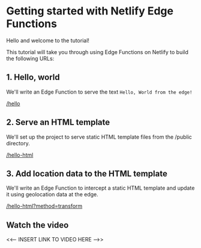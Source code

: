 # Getting started with Netlify Edge Functions

Hello and welcome to the tutorial!

This tutorial will take you through using Edge Functions on Netlify to build the following URLs:

## 1. Hello, world

We'll write an Edge Function to serve the text `Hello, World from the edge!`

[/hello](https://getting-started-with-netlify-edge-functions.netlify.app/hello)

## 2. Serve an HTML template

We'll set up the project to serve static HTML template files from the /public directory.

[/hello-html](https://getting-started-with-netlify-edge-functions.netlify.app/hello-html)

## 3. Add location data to the HTML template

We'll write an Edge Function to intercept a static HTML template and update it using geolocation data at the edge.

[/hello-html?method=transform](https://getting-started-with-netlify-edge-functions.netlify.app/hello-html?method=transform)

## Watch the video

<<-- INSERT LINK TO VIDEO HERE -->>
